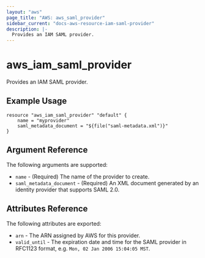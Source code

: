 ```yaml
---
layout: "aws"
page_title: "AWS: aws_saml_provider"
sidebar_current: "docs-aws-resource-iam-saml-provider"
description: |-
  Provides an IAM SAML provider.
---
```


# aws\_iam\_saml\_provider

Provides an IAM SAML provider.

## Example Usage

```
resource "aws_iam_saml_provider" "default" {
    name = "myprovider"
    saml_metadata_document = "${file("saml-metadata.xml")}"
}
```

## Argument Reference

The following arguments are supported:

* `name` - (Required) The name of the provider to create.
* `saml_metadata_document` - (Required) An XML document generated by an identity provider that supports SAML 2.0.

## Attributes Reference

The following attributes are exported:

* `arn` - The ARN assigned by AWS for this provider.
* `valid_until` - The expiration date and time for the SAML provider in RFC1123 format, e.g. `Mon, 02 Jan 2006 15:04:05 MST`.
